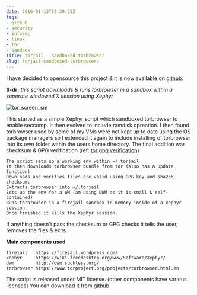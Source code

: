```yaml
---
date: 2016-01-13T16:39:25Z
tags:
- github
- security
- infosec
- linux
- tor
- sandbox
title: torjail - sandboxed torbrowser
slug: torjail-sandboxed-torbrowser/
---
```


I have decided to opensource this project & it is now available on <a href="https://github.com/equk/torjail" target="_blank"><i class="fa-brands fa-github"></i> github</a>.

**tl-dr:** *this script downloads & runs torbrowser in a sandbox within a seperate windowed X session using Xephyr*

<p class="text-center"><img src="/media/images/2016/01/tor_screen_sm.jpg" alt="tor_screen_sm"></p>

This started as a simple Xephyr script which sandboxed torbrowser to enable seccomp.
It then evolved to include ramdisk opreation.
I then found torbrowser used by some of my VMs were not kept up to date using the OS package managers so I extended it again to include installing of torbrowser into its own folder within the users home directory.
The final addition was checksum & GPG verification (ref: <a href="https://www.torproject.org/docs/verifying-signatures.html.en" target="_blank">tor gpg verification</a>)

    The script sets up a working env within ~/.torjail
    It then downloads torbrowser bundle from tor (also has a update function)
    Downloads and verifies files are valid using GPG key and sha256 checksum.
    Extracts torbrowser into ~/.torjail
    Sets up the env for a WM (am using DWM as it is small & self-contained)
    Runs torbrowser in a firejail sandbox in memory inside of a xephyr session.
    Once finished it kills the Xephyr session.

If anything doesn't pass the checksum or GPG checks it tells the user, removes the files & exits.

**Main components used**

    firejail   https://firejail.wordpress.com/
    xephyr     https://wiki.freedesktop.org/www/Software/Xephyr/
    dwm        http://dwm.suckless.org/
    torbrowser https://www.torproject.org/projects/torbrowser.html.en

The script is released under MIT license. (other components have various licenses)
You can download it from <a href="https://github.com/equk/torjail" target="_blank"><i class="fa-brands fa-github"></i> github</a>